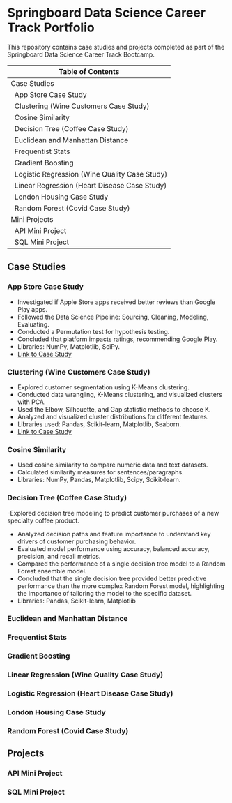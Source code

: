 # Springboard Data Science Career Track Portfolio

This repository contains case studies and projects completed as part of the Springboard Data Science Career Track Bootcamp.

| Table of Contents |
| --- |
| Case Studies |
| &nbsp;&nbsp;App Store Case Study |
| &nbsp;&nbsp;Clustering (Wine Customers Case Study) |
| &nbsp;&nbsp;Cosine Similarity |
| &nbsp;&nbsp;Decision Tree (Coffee Case Study) |
| &nbsp;&nbsp;Euclidean and Manhattan Distance |
| &nbsp;&nbsp;Frequentist Stats |
| &nbsp;&nbsp;Gradient Boosting |
| &nbsp;&nbsp;Logistic Regression (Wine Quality Case Study) |
| &nbsp;&nbsp;Linear Regression (Heart Disease Case Study) |
| &nbsp;&nbsp;London Housing Case Study |
| &nbsp;&nbsp;Random Forest (Covid Case Study) |
| Mini Projects |
| &nbsp;&nbsp;API Mini Project |
| &nbsp;&nbsp;SQL Mini Project |

## Case Studies

### App Store Case Study
- Investigated if Apple Store apps received better reviews than Google Play apps.
- Followed the Data Science Pipeline: Sourcing, Cleaning, Modeling, Evaluating.
- Conducted a Permutation test for hypothesis testing.
- Concluded that platform impacts ratings, recommending Google Play.
- Libraries: NumPy, Matplotlib, SciPy.
- [Link to Case Study](https://github.com/dennisvdang/Springboard-Portfolio/blob/main/Case%20Studies/App%20Store%20Case%20Study/Springboard%20Apps%20project%20-%20Tier%203%20-%20Complete.ipynb)

### Clustering (Wine Customers Case Study)
- Explored customer segmentation using K-Means clustering.
- Conducted data wrangling, K-Means clustering, and visualized clusters with PCA.
- Used the Elbow, Silhouette, and Gap statistic methods to choose K.
- Analyzed and visualized cluster distributions for different features.
- Libraries used: Pandas, Scikit-learn, Matplotlib, Seaborn.
- [Link to Case Study](https://github.com/dennisvdang/Springboard-Portfolio/blob/main/Case%20Studies/Clustering%20(Wine%20Customers%20Case%20Study)/Clustering%20Case%20Study%20-%20Customer%20Segmentation%20with%20K-Means%20-%20Tier%203.ipynb)

### Cosine Similarity
- Used cosine similarity to compare numeric data and text datasets.
- Calculated similarity measures for sentences/paragraphs.
- Libraries: NumPy, Pandas, Matplotlib, Scipy, Scikit-learn.

### Decision Tree (Coffee Case Study)
-Explored decision tree modeling to predict customer purchases of a new specialty coffee product.
- Analyzed decision paths and feature importance to understand key drivers of customer purchasing behavior.
- Evaluated model performance using accuracy, balanced accuracy, precision, and recall metrics.
- Compared the performance of a single decision tree model to a Random Forest ensemble model.
- Concluded that the single decision tree provided better predictive performance than the more complex Random Forest model, highlighting the importance of tailoring the model to the specific dataset.
- Libraries: Pandas, Scikit-learn, Matplotlib

### Euclidean and Manhattan Distance

### Frequentist Stats

### Gradient Boosting

### Linear Regression (Wine Quality Case Study)

### Logistic Regression (Heart Disease Case Study)

### London Housing Case Study

### Random Forest (Covid Case Study)

## Projects

### API Mini Project

### SQL Mini Project
